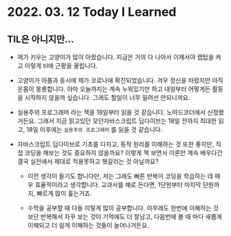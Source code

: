 # 2022. 03. 12 Today I Learned

## TIL은 아니지만...

- 제가 키우는 고양이가 많이 아팠습니다. 지금은 거의 다 나아서 이제서야 랩탑을 켜고 이렇게 til에 근황을 올립니다.

- 고양이가 아픔과 동시에 제가 코로나에 확진되었습니다. 겨우 정신을 차렸지만 아직 온몸이 몽롱합니다. 아마 오늘까지는 계속 누워있기만 하고 내일부터 어떻게든 활동을 시작하지 않을까 싶습니다. 그래도 할일이 너무 밀려선 안되니까요.

- 실용주의 프로그래머 라는 책을 18일부터 읽을 것 같습니다. 노마드코더에서 신청했거든요. 그래서 지금 읽고있던 모던자바스크립트 딥다이브는 18일 전까지 최대한 읽고, 18일 이후에는 `실용주의 프로그래머` 를 읽을 것 같습니다.

- 자바스크립트 딥다이브로 기초를 다지고, 동작 원리를 이해하는 것 또한 좋지만, 직접 코딩을 해보는 것도 중요하지 않을까요? 이렇게 책 보면서 이론만 계속 배우다간 결국 실전에서 제대로 적용못하고 헷갈리는 것 아닐까요?

  - 이런 생각이 들기도 합니다만, 저는 그래도 빠른 반복이 코딩을 학습하는 데 매우 효율적이라고 생각합니다. 교과서를 예로 든다면, 1단원부터 마지막 단원까지, 빠르게 많이 훑는거죠.

  - 수학을 공부할 때 다들 이렇게 많이 공부합니다. 아무래도 한번에 이해하는 것 보단 반복해서 자꾸 보는 것이 기억에도 더 잘남고, 다음번에 볼 때 마다 새롭게 이해되고 더 쉽게 이해하는 것들이 늘어나거든요.
